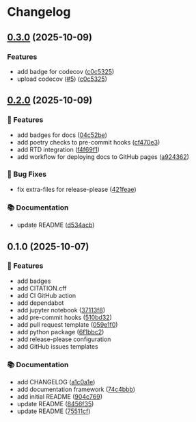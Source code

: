 # Changelog

## [0.3.0](https://github.com/gemmadanks/python-project-template/compare/v0.2.0...v0.3.0) (2025-10-09)


### Features

* add badge for codecov ([c0c5325](https://github.com/gemmadanks/python-project-template/commit/c0c5325390f2805f0f4a003a390e41e6cd831288))
* upload codecov ([#5](https://github.com/gemmadanks/python-project-template/issues/5)) ([c0c5325](https://github.com/gemmadanks/python-project-template/commit/c0c5325390f2805f0f4a003a390e41e6cd831288))

## [0.2.0](https://github.com/gemmadanks/python-project-template/compare/v0.1.0...v0.2.0) (2025-10-09)


### 🚀 Features

* add badges for docs ([04c52be](https://github.com/gemmadanks/python-project-template/commit/04c52be2df4497373c7b1eab383491478268802a))
* add poetry checks to pre-commit hooks ([cf470e3](https://github.com/gemmadanks/python-project-template/commit/cf470e3deb75c6364f5faa24bbdc4a72a9697d0e))
* add RTD integration ([f4f69f1](https://github.com/gemmadanks/python-project-template/commit/f4f69f19b7a734d1b90b728e5cd8d63249d099f8))
* add workflow for deploying docs to GitHub pages ([a924362](https://github.com/gemmadanks/python-project-template/commit/a92436265ed915dee7a4073ce7430c0e104d0263))


### 🐛 Bug Fixes

* fix extra-files for release-please ([421feae](https://github.com/gemmadanks/python-project-template/commit/421feae5cbb59220d58a0f150472448ed25b6278))


### 📚 Documentation

* update README ([d534acb](https://github.com/gemmadanks/python-project-template/commit/d534acb8841f968d5843ab01390999fbd40d5127))

## 0.1.0 (2025-10-07)


### 🚀 Features

* add badges
* add CITATION.cff
* add CI GitHub action
* add dependabot
* add jupyter notebook ([37113f8](https://github.com/gemmadanks/python-project-template/commit/37113f8aa9eee58f265ab41ed1443b57dc9b0015))
* add pre-commit hooks ([510bd32](https://github.com/gemmadanks/python-project-template/commit/37113f8aa9eee58f265ab41ed1443b57dc9b0015))
* add pull request template ([059e1f0](https://github.com/gemmadanks/python-project-template/commit/059e1f03d3f7e939c364b93f12c2426838f60508))
* add python package ([6f1bbc2](https://github.com/gemmadanks/python-project-template/commit/6f1bbc2aa8c5bda800e00a8b0ebfe57bb9effc19))
* add release-please configuration
* add GitHub issues templates

### 📚 Documentation

* add CHANGELOG ([a1c0a1e](https://github.com/gemmadanks/python-project-template/commit/a1c0a1ee3a20f7cdaa4f51a99515a8a6435acc15))
* add documentation framework ([74c4bbb](https://github.com/gemmadanks/python-project-template/commit/74c4bbb62b21c1bb0bdaf8da95086f36f0f1bc84))
* add initial README ([904c769](https://github.com/gemmadanks/python-project-template/commit/904c7698d20cd7a30804b67f16493b884e0d8c01))
* update README ([8456f35](https://github.com/gemmadanks/python-project-template/commit/8456f3545a676be38d4917ffd241c79d99cc2bb0))
* update README ([75511cf](https://github.com/gemmadanks/python-project-template/commit/75511cfc3414ed314b22cd5d394c3891909ff28f))
